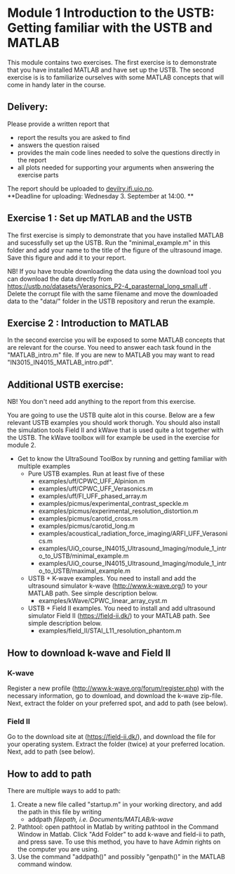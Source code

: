 # Module 1 Introduction to the USTB: Getting familiar with the USTB and MATLAB

This module contains two exercises. The first exercise is to demonstrate that you have installed MATLAB and have set up the USTB. The second exercise is
is to familiarize ourselves with some MATLAB concepts that will come in handy later in the course.

## Delivery:
Please provide a written report that

- report the results you are asked to find
- answers the question raised
- provides the main code lines needed to solve the questions directly in the report
- all plots needed for supporting your arguments when answering the exercise parts

The report should be uploaded to [devilry.ifi.uio.no](https//devilry.ifi.uio.no).  
**Deadline for uploading: Wednesday 3. September at 14:00. **

## Exercise 1 : Set up MATLAB and the USTB
The first exercise is simply to demonstrate that you have installed MATLAB and sucessfully set up the USTB. Run the "minimal_example.m" in this folder and add
your name to the title of the figure of the ultrasound image. Save this figure and add it to your report.

NB! If you have trouble downloading the data using the download tool you can download the data directly from https://ustb.no/datasets/Verasonics_P2-4_parasternal_long_small.uff . 
Delete the corrupt file with the same filename and move the downloaded data to the "data/" folder in the USTB repository and rerun the example. 

## Exercise 2 : Introduction to MATLAB
In the second exercise you will be exposed to some MATLAB concepts that are relevant for the course. You need to answer each task found in the "MATLAB_intro.m" file. If you are new to MATLAB you may want to read "IN3015_IN4015_MATLAB_intro.pdf".

## Additional USTB exercise:
NB! You don't need add anything to the report from this exercise.

You are going to use the USTB quite alot in this course. Below are a few relevant USTB examples you should work thorugh. You should also install the simulation tools Field II and kWave that 
is used quite a lot together with the USTB. The kWave toolbox will for example be used in the exercise for module 2.

+ Get to know the UltraSound ToolBox by running and getting familiar with multiple examples 
	+ Pure USTB examples. Run at least five of these
		+ examples/uff/CPWC_UFF_Alpinion.m
		+ examples/uff/CPWC_UFF_Verasonics.m
		+ examples/uff/FI_UFF_phased_array.m
		+ examples/picmus/experimental_contrast_speckle.m
		+ examples/picmus/experimental_resolution_distortion.m
		+ examples/picmus/carotid_cross.m
		+ examples/picmus/carotid_long.m
		+ examples/acoustical_radiation_force_imaging/ARFI_UFF_Verasonics.m
        + examples/UiO_course_IN4015_Ultrasound_Imaging/module_1_intro_to_USTB/minimal_example.m
        + examples/UiO_course_IN4015_Ultrasound_Imaging/module_1_intro_to_USTB/maximal_example.m
	+ USTB + K-wave examples. You need to install and add the ultrasound simulator k-wave (http://www.k-wave.org/) to your MATLAB path. See simple description below.
		+ examples/kWave/CPWC_linear_array_cyst.m
	+ USTB + Field II examples. You need to install and add ultrasound simulator Field II (https://field-ii.dk/) to your MATLAB path. See simple description below.
		+ examples/field_II/STAI_L11_resolution_phantom.m
		
## How to download k-wave and Field II

### K-wave

Register a new profile (http://www.k-wave.org/forum/register.php) with the necessary information, go to download, and download the k-wave zip-file.
Next, extract the folder on your preferred spot, and add to path (see below).

### Field II

Go to the download site at (https://field-ii.dk/), and download the file for your operating system. Extract the folder (twice) at your preferred location.
Next, add to path (see below).

## How to add to path

There are multiple ways to add to path:

1. Create a new file called "startup.m" in your working directory, and add the path in this file by writing
    + addpath *filepath, i.e. Documents/MATLAB/k-wave*
2. Pathtool: open pathtool in Matlab by writing pathtool in the Command Window in Matlab. Click "Add Folder" to add k-wave and field-ii to path, and press save. To use this method, you have to have Admin rights on the computer you are using.
3. Use the command "addpath()" and possibly "genpath()" in the MATLAB command window.